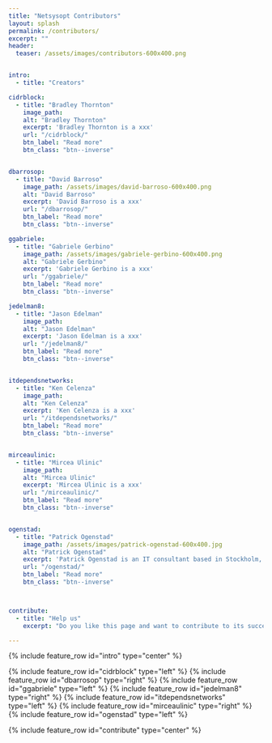 ```yaml
---
title: "Netsysopt Contributors"
layout: splash
permalink: /contributors/
excerpt: ""
header:
  teaser: /assets/images/contributors-600x400.png


intro:
  - title: "Creators"

cidrblock:
  - title: "Bradley Thornton"
    image_path:
    alt: "Bradley Thornton"
    excerpt: 'Bradley Thornton is a xxx'
    url: "/cidrblock/"
    btn_label: "Read more"
    btn_class: "btn--inverse"


dbarrosop:
  - title: "David Barroso"
    image_path: /assets/images/david-barroso-600x400.png
    alt: "David Barroso"
    excerpt: 'David Barroso is a xxx'
    url: "/dbarrosop/"
    btn_label: "Read more"
    btn_class: "btn--inverse"

ggabriele:
  - title: "Gabriele Gerbino"
    image_path: /assets/images/gabriele-gerbino-600x400.png
    alt: "Gabriele Gerbino"
    excerpt: 'Gabriele Gerbino is a xxx'
    url: "/ggabriele/"
    btn_label: "Read more"
    btn_class: "btn--inverse"

jedelman8:
  - title: "Jason Edelman"
    image_path:
    alt: "Jason Edelman"
    excerpt: 'Jason Edelman is a xxx'
    url: "/jedelman8/"
    btn_label: "Read more"
    btn_class: "btn--inverse"


itdependsnetworks:
  - title: "Ken Celenza"
    image_path:
    alt: "Ken Celenza"
    excerpt: 'Ken Celenza is a xxx'
    url: "/itdependsnetworks/"
    btn_label: "Read more"
    btn_class: "btn--inverse"


mirceaulinic:
  - title: "Mircea Ulinic"
    image_path:
    alt: "Mircea Ulinic"
    excerpt: 'Mircea Ulinic is a xxx'
    url: "/mirceaulinic/"
    btn_label: "Read more"
    btn_class: "btn--inverse"


ogenstad:
  - title: "Patrick Ogenstad"
    image_path: /assets/images/patrick-ogenstad-600x400.jpg
    alt: "Patrick Ogenstad"
    excerpt: 'Patrick Ogenstad is an IT consultant based in Stockholm, Sweden. He has worked with servers and network devices since 1998 and has accumulated a healthy dislike to doing things the old fashion way. Now he is more interested in development and helping people to work in a better way than of changing the world by typing *conf term*.'
    url: "/ogenstad/"
    btn_label: "Read more"
    btn_class: "btn--inverse"



contribute:
  - title: "Help us"
    excerpt: "Do you like this page and want to contribute to its success? That sounds great! Read <a href='https://www.netsysops.io/contribute/'>how you can help</a>."

---
```


{% include feature_row id="intro" type="center" %}

{% include feature_row id="cidrblock" type="left" %}
{% include feature_row id="dbarrosop" type="right" %}
{% include feature_row id="ggabriele" type="left" %}
{% include feature_row id="jedelman8" type="right" %}
{% include feature_row id="itdependsnetworks" type="left" %}
{% include feature_row id="mirceaulinic" type="right" %}
{% include feature_row id="ogenstad" type="left" %}

{% include feature_row id="contribute" type="center" %}
